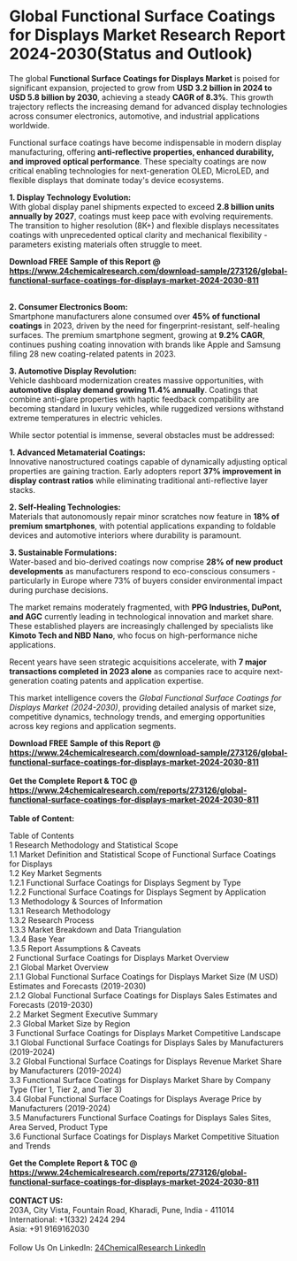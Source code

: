 <h1>Global Functional Surface Coatings for Displays Market Research Report 2024-2030(Status and Outlook)</h1><p>The global <strong>Functional Surface Coatings for Displays Market</strong> is poised for significant expansion, projected to grow from <strong>USD 3.2 billion in 2024 to USD 5.8 billion by 2030</strong>, achieving a steady <strong>CAGR of 8.3%</strong>. This growth trajectory reflects the increasing demand for advanced display technologies across consumer electronics, automotive, and industrial applications worldwide.</p><p>Functional surface coatings have become indispensable in modern display manufacturing, offering <strong>anti-reflective properties, enhanced durability, and improved optical performance</strong>. These specialty coatings are now critical enabling technologies for next-generation OLED, MicroLED, and flexible displays that dominate today's device ecosystems.</p><p><strong>1. Display Technology Evolution:</strong><br>
With global display panel shipments expected to exceed <strong>2.8 billion units annually by 2027</strong>, coatings must keep pace with evolving requirements. The transition to higher resolution (8K+) and flexible displays necessitates coatings with unprecedented optical clarity and mechanical flexibility - parameters existing materials often struggle to meet.</p><div><b>Download FREE Sample of this Report @ 
            <a href="https://www.24chemicalresearch.com/download-sample/273126/global-functional-surface-coatings-for-displays-market-2024-2030-811">
            https://www.24chemicalresearch.com/download-sample/273126/global-functional-surface-coatings-for-displays-market-2024-2030-811</a></b></div><br><p><strong>2. Consumer Electronics Boom:</strong><br>
Smartphone manufacturers alone consumed over <strong>45% of functional coatings</strong> in 2023, driven by the need for fingerprint-resistant, self-healing surfaces. The premium smartphone segment, growing at <strong>9.2% CAGR</strong>, continues pushing coating innovation with brands like Apple and Samsung filing 28 new coating-related patents in 2023.</p><p><strong>3. Automotive Display Revolution:</strong><br>
Vehicle dashboard modernization creates massive opportunities, with <strong>automotive display demand growing 11.4% annually</strong>. Coatings that combine anti-glare properties with haptic feedback compatibility are becoming standard in luxury vehicles, while ruggedized versions withstand extreme temperatures in electric vehicles.</p><p>While sector potential is immense, several obstacles must be addressed:</p><p><strong>1. Advanced Metamaterial Coatings:</strong><br>
Innovative nanostructured coatings capable of dynamically adjusting optical properties are gaining traction. Early adopters report <strong>37% improvement in display contrast ratios</strong> while eliminating traditional anti-reflective layer stacks.</p><p><strong>2. Self-Healing Technologies:</strong><br>
Materials that autonomously repair minor scratches now feature in <strong>18% of premium smartphones</strong>, with potential applications expanding to foldable devices and automotive interiors where durability is paramount.</p><p><strong>3. Sustainable Formulations:</strong><br>
Water-based and bio-derived coatings now comprise <strong>28% of new product developments</strong> as manufacturers respond to eco-conscious consumers - particularly in Europe where 73% of buyers consider environmental impact during purchase decisions.</p><p>The market remains moderately fragmented, with <strong>PPG Industries, DuPont, and AGC</strong> currently leading in technological innovation and market share. These established players are increasingly challenged by specialists like <strong>Kimoto Tech and NBD Nano</strong>, who focus on high-performance niche applications.</p><p>Recent years have seen strategic acquisitions accelerate, with <strong>7 major transactions completed in 2023 alone</strong> as companies race to acquire next-generation coating patents and application expertise.</p><p>This market intelligence covers the <em>Global Functional Surface Coatings for Displays Market (2024-2030)</em>, providing detailed analysis of market size, competitive dynamics, technology trends, and emerging opportunities across key regions and application segments.</p><div><b>Download FREE Sample of this Report @ 
            <a href="https://www.24chemicalresearch.com/download-sample/273126/global-functional-surface-coatings-for-displays-market-2024-2030-811">
            https://www.24chemicalresearch.com/download-sample/273126/global-functional-surface-coatings-for-displays-market-2024-2030-811</a></b></div><br><div><b>Get the Complete Report & TOC @ 
            <a href="https://www.24chemicalresearch.com/reports/273126/global-functional-surface-coatings-for-displays-market-2024-2030-811">
            https://www.24chemicalresearch.com/reports/273126/global-functional-surface-coatings-for-displays-market-2024-2030-811</a></b></div><br>
            <b>Table of Content:</b><p>Table of Contents<br />
1 Research Methodology and Statistical Scope<br />
1.1 Market Definition and Statistical Scope of Functional Surface Coatings for Displays<br />
1.2 Key Market Segments<br />
1.2.1 Functional Surface Coatings for Displays Segment by Type<br />
1.2.2 Functional Surface Coatings for Displays Segment by Application<br />
1.3 Methodology & Sources of Information<br />
1.3.1 Research Methodology<br />
1.3.2 Research Process<br />
1.3.3 Market Breakdown and Data Triangulation<br />
1.3.4 Base Year<br />
1.3.5 Report Assumptions & Caveats<br />
2 Functional Surface Coatings for Displays Market Overview<br />
2.1 Global Market Overview<br />
2.1.1 Global Functional Surface Coatings for Displays Market Size (M USD) Estimates and Forecasts (2019-2030)<br />
2.1.2 Global Functional Surface Coatings for Displays Sales Estimates and Forecasts (2019-2030)<br />
2.2 Market Segment Executive Summary<br />
2.3 Global Market Size by Region<br />
3 Functional Surface Coatings for Displays Market Competitive Landscape<br />
3.1 Global Functional Surface Coatings for Displays Sales by Manufacturers (2019-2024)<br />
3.2 Global Functional Surface Coatings for Displays Revenue Market Share by Manufacturers (2019-2024)<br />
3.3 Functional Surface Coatings for Displays Market Share by Company Type (Tier 1, Tier 2, and Tier 3)<br />
3.4 Global Functional Surface Coatings for Displays Average Price by Manufacturers (2019-2024)<br />
3.5 Manufacturers Functional Surface Coatings for Displays Sales Sites, Area Served, Product Type<br />
3.6 Functional Surface Coatings for Displays Market Competitive Situation and Trends<br />
</p><div><b>Get the Complete Report & TOC @ 
            <a href="https://www.24chemicalresearch.com/reports/273126/global-functional-surface-coatings-for-displays-market-2024-2030-811">
            https://www.24chemicalresearch.com/reports/273126/global-functional-surface-coatings-for-displays-market-2024-2030-811</a></b></div><br><b>CONTACT US:</b><br>
            203A, City Vista, Fountain Road, Kharadi, Pune, India - 411014<br>
            International: +1(332) 2424 294<br>
            Asia: +91 9169162030 <br><br>
            Follow Us On LinkedIn: <a href="https://www.linkedin.com/company/24chemicalresearch/">24ChemicalResearch LinkedIn</a>